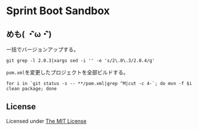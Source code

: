 # Sprint Boot Sandbox

## めも( ・ิω・ิ)

一括でバージョンアップする。

```console
git grep -l 2.0.3|xargs sed -i '' -e 's/2\.0\.3/2.0.4/g'
```

`pom.xml`を変更したプロジェクトを全部ビルドする。

```
for i in `git status -s -- **/pom.xml|grep ^M|cut -c 4-`; do mvn -f $i clean package; done
```

## License

Licensed under [The MIT License](https://opensource.org/licenses/MIT)
